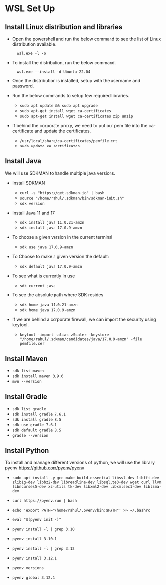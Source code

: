 # WSL Set Up

## Install Linux distribution and libraries

- Open the powershell and run the below command to see the list of Linux distribution available.

        wsl.exe -l -o

- To install the distribution, run the below command.

        wsl.exe --install -d Ubuntu-22.04

- Once the distribution is installed, setup with the username and password.

- Run the below commands to setup few required libraries.

    -   ```sudo apt update && sudo apt upgrade```
    -   ```sudo apt-get install wget ca-certificates```
    -   ```sudo apt-get install wget ca-certificates zip unzip```

- If behind the corporate proxy, we need to put our pem file into the ca-certificate and update the certificates.

    -   ```/usr/local/share/ca-certificates/pemfile.crt```
    -   ```sudo update-ca-certificates```

## Install Java

We will use SDKMAN to handle multiple java versions.

- Install SDKMAN

    - ```curl -s "https://get.sdkman.io" | bash```
    - ```source "/home/rahul/.sdkman/bin/sdkman-init.sh"```
    - ```sdk version```

- Install Java 11 and 17

    - ```sdk install java 11.0.21-amzn``` 
    - ```sdk install java 17.0.9-amzn```

- To choose a given version in the current terminal

    - ```sdk use java 17.0.9-amzn```

- To Choose to make a given version the default:

    - ```sdk default java 17.0.9-amzn```
    
- To see what is currently in use

    - ```sdk current java```

- To see the absolute path where SDK resides

    - ```sdk home java 11.0.21-amzn```
    - ```sdk home java 17.0.9-amzn```

- If we are behind a corporate firewall, we can import the security using keytool.

   - ```keytool -import -alias zScaler -keystore  "/home/rahul/.sdkman/candidates/java/17.0.9-amzn" -file pemfile.cer```
    

## Install Maven

- ```sdk list maven```
- ```sdk install maven 3.9.6``` 
- ```mvn --version```

## Install Gradle

- ```sdk list gradle```
- ```sdk install gradle 7.6.1```
- ```sdk install gradle 8.5```
- ```sdk use gradle 7.6.1```
- ```sdk default gradle 8.5```
- ```gradle --version```

## Install Python

To install and manage different versions of python, we will use the library pyenv https://github.com/pyenv/pyenv

- ```sudo apt install -y gcc make build-essential libssl-dev libffi-dev zlib1g-dev libbz2-dev libreadline-dev libsqlite3-dev wget curl llvm libncurses5-dev xz-utils tk-dev libxml2-dev libxmlsec1-dev liblzma-dev```

- ```curl https://pyenv.run | bash```
- ```echo 'export PATH="/home/rahul/.pyenv/bin:$PATH"' >> ~/.bashrc```
- ```eval "$(pyenv init -)"```
- ```pyenv install -l | grep 3.10```
- ```pyenv install 3.10.1```
- ```pyenv install -l | grep 3.12```
- ```pyenv install 3.12.1```
- ```pyenv versions```
- ```pyenv global 3.12.1```